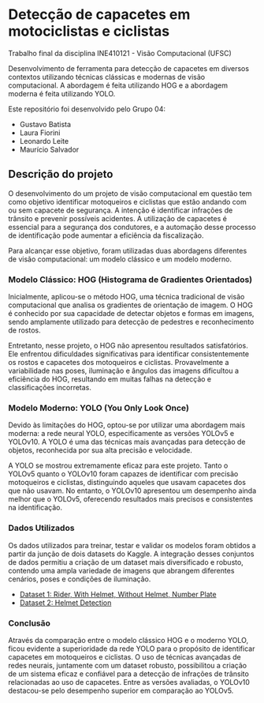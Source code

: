 # Detecção de capacetes em motociclistas e ciclistas
Trabalho final da disciplina INE410121 - Visão Computacional (UFSC) 

Desenvolvimento de ferramenta para detecção de capacetes em diversos contextos utilizando técnicas clássicas e modernas de visão computacional.
A abordagem é feita utilizando HOG e a abordagem moderna é feita utilizando YOLO.

Este repositório foi desenvolvido pelo Grupo 04:
* Gustavo Batista
* Laura Fiorini
* Leonardo Leite
* Maurício Salvador

## Descrição do projeto

O desenvolvimento do um projeto de visão computacional em questão tem como objetivo identificar motoqueiros e ciclistas que estão andando com ou sem capacete de segurança. A intenção é identificar infrações de trânsito e prevenir possíveis acidentes. A utilização de capacetes é essencial para a segurança dos condutores, e a automação desse processo de identificação pode aumentar a eficiência da fiscalização.

Para alcançar esse objetivo, foram utilizadas duas abordagens diferentes de visão computacional: um modelo clássico e um modelo moderno.

### Modelo Clássico: HOG (Histograma de Gradientes Orientados)
Inicialmente, aplicou-se o método HOG, uma técnica tradicional de visão computacional que analisa os gradientes de orientação de imagem. O HOG é conhecido por sua capacidade de detectar objetos e formas em imagens, sendo amplamente utilizado para detecção de pedestres e reconhecimento de rostos.

Entretanto, nesse projeto, o HOG não apresentou resultados satisfatórios. Ele enfrentou dificuldades significativas para identificar consistentemente os rostos e capacetes dos motoqueiros e ciclistas. Provavelmente a variabilidade nas poses, iluminação e ângulos das imagens dificultou a eficiência do HOG, resultando em muitas falhas na detecção e classificações incorretas.

### Modelo Moderno: YOLO (You Only Look Once)
Devido às limitações do HOG, optou-se por utilizar uma abordagem mais moderna: a rede neural YOLO, especificamente as versões YOLOv5 e YOLOv10. A YOLO é uma das técnicas mais avançadas para detecção de objetos, reconhecida por sua alta precisão e velocidade.

A YOLO se mostrou extremamente eficaz para este projeto. Tanto o YOLOv5 quanto o YOLOv10 foram capazes de identificar com precisão motoqueiros e ciclistas, distinguindo aqueles que usavam capacetes dos que não usavam. No entanto, o YOLOv10 apresentou um desempenho ainda melhor que o YOLOv5, oferecendo resultados mais precisos e consistentes na identificação.

### Dados Utilizados
Os dados utilizados para treinar, testar e validar os modelos foram obtidos a partir da junção de dois datasets do Kaggle. A integração desses conjuntos de dados permitiu a criação de um dataset mais diversificado e robusto, contendo uma ampla variedade de imagens que abrangem diferentes cenários, poses e condições de iluminação.

* [Dataset 1: Rider, With Helmet, Without Helmet, Number Plate](https://www.kaggle.com/datasets/aneesarom/rider-with-helmet-without-helmet-number-plate)
* [Dataset 2: Helmet Detection](https://www.kaggle.com/datasets/andrewmvd/helmet-detection)

### Conclusão
Através da comparação entre o modelo clássico HOG e o moderno YOLO, ficou evidente a superioridade da rede YOLO para o propósito de identificar capacetes em motoqueiros e ciclistas. O uso de técnicas avançadas de redes neurais, juntamente com um dataset robusto, possibilitou a criação de um sistema eficaz e confiável para a detecção de infrações de trânsito relacionadas ao uso de capacetes. Entre as versões avaliadas, o YOLOv10 destacou-se pelo desempenho superior em comparação ao YOLOv5.

